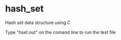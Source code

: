 # hash_set
Hash set data structure using C

Type "hset.out" on the comand line to run the test file
